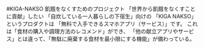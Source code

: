 #KIGA-NAKSO
飢餓をなくすためのプロジェクト
「世界から飢餓をなくすことに貢献」したい
「自炊している一人暮らしの下宿生」向けの
「KIGA NAKSO」というプロダクトは
「無料で入手できるスマホアプリ（サービス）」です。
これは「食材の購入や調理方法のレコメンド」ができ、
「他の献立アプリやサービス」とは違って、「無駄に廃棄する食材を最小限にする機能」が備わっている。
